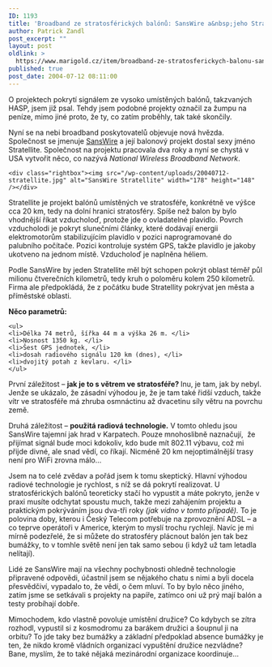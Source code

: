 ```yaml
---
ID: 1193
title: 'Broadband ze stratosférických balónů: SansWire a&nbsp;jeho Stratellite'
author: Patrick Zandl
post_excerpt: ""
layout: post
oldlink: >
  https://www.marigold.cz/item/broadband-ze-stratosferickych-balonu-sanswire-a-jeho-stratellite
published: true
post_date: 2004-07-12 08:11:00
---
```

<p>
O projektech pokrytí signálem ze vysoko umístěných balónů, takzvaných HASP, jsem již psal. Tehdy jsem podobné projekty označil za žumpu na peníze, mimo jiné proto, že ty, co zatím proběhly, tak také skončily. </p>
<p>
Nyní se na nebi broadband poskytovatelů objevuje nová hvězda. Společnost se jmenuje <a href="http://www.sanswire.com">SansWire</a> a její balonový projekt dostal sexy jméno Stratellite. Společnost na projektu pracovala dva roky a nyní se chystá v USA vytvořit něco, co nazývá <em>National Wireless Broadband Network</em>. </p>

	<div class="rightbox"><img src="/wp-content/uploads/20040712-stratellite.jpg" alt="SansWire Stratellite" width="178" height="148" /></div>
<p>
Stratellite je projekt balónů umístěných ve stratosféře, konkrétně ve výšce cca 20 km, tedy na dolní hranici stratosféry. Spíše než balon by bylo vhodnější říkat vzducholoď, protože jde o ovladatelné plavidlo. Povrch vzducholodi je pokryt slunečními články, které dodávají energii elektromotorům stabilizujícím plavidlo v pozici naprogramované do palubního počítače. Pozici kontroluje systém GPS, takže plavidlo je jakoby ukotveno na jednom místě. Vzducholoď je naplněna héliem. </p>
<p>
Podle SansWire by jeden Stratellite měl být schopen pokrýt oblast téměř půl milionu čtverečních kilometrů, tedy kruh o poloměru kolem 250 kilometrů. Firma ale předpokládá, že z počátku bude Stratellity pokrývat jen města a příměstské oblasti.</p>
<p>
<strong>Něco parametrů:</strong></p>

	<ul>
	<li>Délka 74 metrů, šířka 44 m a výška 26 m. </li>
	<li>Nosnost 1350 kg. </li>
	<li>Šest GPS jednotek, </li>
	<li>dosah radiového signálu 120 km (dnes), </li>
	<li>dvojitý potah z kevlaru. </li>
	</ul>
<p>
První záležitost &#8211; <strong>jak je to s větrem ve stratosféře? </strong>Inu, je tam, jak by nebyl. Jenže se ukázalo, že zásadní výhodou je, že je tam také řidší vzduch, takže vítr ve stratosféře má zhruba osmnáctinu až dvacetinu síly větru na povrchu země. </p>
<p>
Druhá záležitost &#8211; <strong>použitá radiová technologie.</strong> V tomto ohledu jsou SansWire tajemní jak hrad v Karpatech. Pouze mnohoslibně naznačují,  že přijímat signál bude moci kdokoliv, kdo bude mít 802.11 výbavu, což mi přijde divné, ale snad vědí, co říkají. Nicméně 20 km nejoptimálnější trasy není pro WiFi zrovna málo&#8230;</p>
<p>
Jsem na to celé zvědav a pořád jsem k tomu skeptický. Hlavní výhodou radiové technologie je rychlost, s níž se dá pokrytí realizovat. U stratosférických balónů teoreticky stačí ho vypustit a máte pokryto, jenže v praxi musíte odchytat spoustu much, takže mezi zahájením projektu a praktickým pokrýváním jsou dva-tři roky <em>(jak vidno v tomto případě).</em> To je polovina doby, kterou i Český Telecom potřebuje na zprovoznění ADSL &#8211; a co teprve operátoři v Americe, kterým to myslí trochu rychlejí. Navíc je mi mírně podezřelé, že si můžete do stratosféry plácnout balón jen tak bez bumážky, to v tomhle světě není jen tak samo sebou (i když už tam letadla nelítají). </p>
<p>
Lidé ze SansWire mají na všechny pochybnosti ohledně technologie připravené odpovědi, účastnil jsem se nějakého chatu s nimi a byli docela přesvědčiví, vypadalo to, že vědí, o čem mluví. To by bylo něco jiného, zatím jsme se setkávali s projekty na papíře, zatímco oni už prý mají balón a testy probíhají dobře. </p>
<p>
Mimochodem, kdo vlastně povoluje umístění družice? Co kdybych se zítra rozhodl, vypustil si z kosmodromu za barákem družici a šoupnul ji na orbitu? To jde taky bez bumážky a základní předpoklad absence bumážky je ten, že nikdo kromě vládních organizací vypuštění družice nezvládne? Bane, myslím, že to také nějaká mezinárodní organizace koordinuje&#8230;</p>
